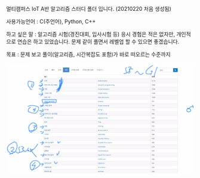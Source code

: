 멀티캠퍼스 IoT A반 알고리즘 스터디 폴더 입니다. (20210220 처음 생성됨)



사용가능언어 : C(주언어), Python, C++

하고 싶은 말 : 알고리즘 시험(경진대회, 입사시험 등) 응시 경험은 적은 없자만,
             개인적으로 연습은 하고 있었습니다. 문제 같이 풀면서 레벨업 할 수 있으면 좋겠습니다.

목표 : 문제 보고 풀이(알고리즘, 시간복잡도 포함)가 바로 떠오르는 수준까지



![image-20210223225831551](md-images/image-20210223225831551.png)